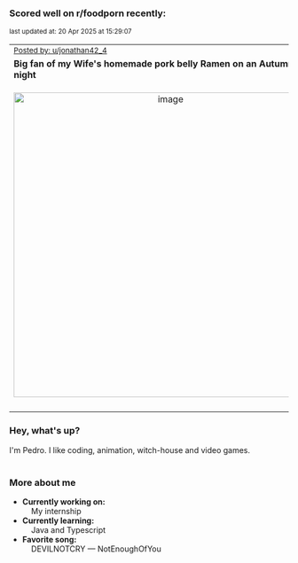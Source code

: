 ### Scored well on r/foodporn recently:

<p align="left"><sub>last updated at: 20 Apr 2025 at 15:29:07</sub></p>

|   |
| --- |
| <sub>[Posted by: u/jonathan42_4][source]</sub> |
| **Big fan of my Wife's homemade pork belly Ramen on an Autumn's night** | 
|<p align="center"> <img alt="image" src="https://i.redd.it/g9td15g7abue1.png" width="550" /> </p>|
|   |

### Hey, what's up?

I'm Pedro. I like coding, animation, witch-house and video games.<br><br>

### More about me
- **Currently working on:**  
&nbsp;&nbsp;&nbsp;&nbsp;My internship
- **Currently learning:**  
&nbsp;&nbsp;&nbsp;&nbsp;Java and Typescript
- **Favorite song:**  
&nbsp;&nbsp;&nbsp;&nbsp;DEVILNOTCRY — NotEnoughOfYou<br><br>

  



  
  
  
[linkedin]: https://linkedin.com/in/pedro-h-r-gomes-8a487b14a/
[gmail]: mailto:pilique11@gmail.com
[source]: https://reddit.com/r/FoodPorn/comments/1jx6n1t/big_fan_of_my_wifes_homemade_pork_belly_ramen_on/
[redditAPI]: https://www.reddit.com/dev/api/